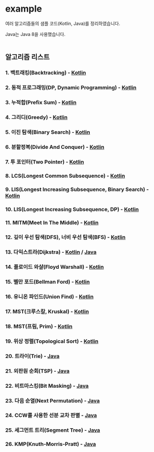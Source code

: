 # example
여러 알고리즘들의 샘플 코드(Kotlin, Java)를 정리하였습니다.

Java는 Java 8을 사용했습니다.
<br>
<br>

## 알고리즘 리스트
### 1. 백트래킹(Backtracking) - [Kotlin](https://velog.io/@pnlkc/%EB%B0%B1%ED%8A%B8%EB%9E%98%ED%82%B9)

### 2. 동적 프로그래밍(DP, Dynamic Programming) - [Kotlin](https://velog.io/@pnlkc/Dynamic-Programming)

### 3. 누적합(Prefix Sum) - [Kotlin](https://velog.io/@pnlkc/%EB%88%84%EC%A0%81%ED%95%A9)

### 4. 그리디(Greedy) - [Kotlin](https://velog.io/@pnlkc/%EA%B7%B8%EB%A6%AC%EB%94%94)

### 5. 이진 탐색(Binary Search) - [Kotlin](https://velog.io/@pnlkc/%EC%9D%B4%EC%A7%84-%ED%83%90%EC%83%89)

### 6. 분할정복(Divide And Conquer) - [Kotlin](https://github.com/pnlkc/CodingTest/blob/main/example/%EB%B6%84%ED%95%A0%EC%A0%95%EB%B3%B5.kt)

### 7. 투 포인터(Two Pointer) - [Kotlin](https://github.com/pnlkc/CodingTest/blob/main/example/Two_Pointer.kt)

### 8. LCS(Longest Common Subsequence) - [Kotlin](https://github.com/pnlkc/CodingTest/blob/main/example/LCS.kt)

### 9. LIS(Longest Increasing Subsequence, Binary Search) - [Kotlin](https://github.com/pnlkc/CodingTest/blob/main/example/LIS_Binary_Search.kt)

### 10. LIS(Longest Increasing Subsequence, DP) - [Kotlin](https://github.com/pnlkc/CodingTest/blob/main/example/LIS_DP.kt)

### 11. MITM(Meet In The Middle) - [Kotlin](https://github.com/pnlkc/CodingTest/blob/main/example/MEET_IN_THE_MIDDLE.kt)

### 12. 깊이 우선 탐색(DFS), 너비 우선 탐색(BFS) - [Kotlin](https://velog.io/@pnlkc/DFS-BFS)

### 13. 다익스트라(Dijkstra) - [Kotlin](https://github.com/pnlkc/CodingTest/blob/main/example/%EB%8B%A4%EC%9D%B5%EC%8A%A4%ED%8A%B8%EB%9D%BC.kt) / [Java](https://github.com/pnlkc/CodingTest/blob/main/example/%EB%8B%A4%EC%9D%B5%EC%8A%A4%ED%8A%B8%EB%9D%BC.java)

### 14. 플로이드 와샬(Floyd Warshall) - [Kotlin](https://github.com/pnlkc/CodingTest/blob/main/example/%ED%94%8C%EB%A1%9C%EC%9D%B4%EB%93%9C%20%EC%99%80%EC%83%AC.kt)  

### 15. 벨만 포드(Bellman Ford) - [Kotlin](https://github.com/pnlkc/CodingTest/blob/main/example/%EB%B2%A8%EB%A7%8C%20%ED%8F%AC%EB%93%9C.kt)

### 16. 유니온 파인드(Union Find) - [Kotlin](https://github.com/pnlkc/CodingTest/blob/main/example/Union_Find.kt)

### 17. MST(크루스칼, Kruskal) - [Kotlin](https://github.com/pnlkc/CodingTest/blob/main/example/MST_Kruskal.kt)

### 18. MST(프림, Prim) - [Kotlin](https://github.com/pnlkc/CodingTest/blob/main/example/MST_Prim.kt)

### 19. 위상 정렬(Topological Sort) - [Kotlin](https://github.com/pnlkc/CodingTest/blob/main/example/%EC%9C%84%EC%83%81%20%EC%A0%95%EB%A0%AC.java)

### 20. 트라이(Trie) - [Java](https://github.com/pnlkc/CodingTest/blob/main/example/Trie.java)

### 21. 외판원 순회(TSP) - [Java](https://github.com/pnlkc/CodingTest/blob/main/example/TSP.java)

### 22. 비트마스킹(Bit Masking) - [Java](https://github.com/pnlkc/CodingTest/blob/main/example/BitMasking.md)

### 23. 다음 순열(Next Permutation) - [Java](https://github.com/pnlkc/CodingTest/blob/main/example/NextPermutation.java)

### 24. CCW를 사용한 선분 교차 판별 - [Java](https://github.com/pnlkc/CodingTest/blob/main/example/CCW%20%EC%84%A0%EB%B6%84%20%EA%B5%90%EC%B0%A8.md)

### 25. 세그먼트 트리(Segment Tree) - [Java](https://github.com/pnlkc/CodingTest/blob/main/example/SegmentTree.java)

### 26. KMP(Knuth-Morris-Pratt) - [Java]()
